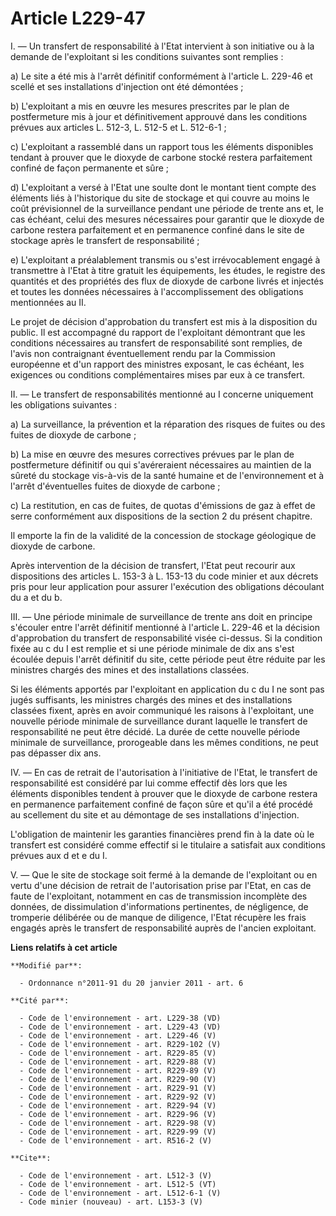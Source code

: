 # Article L229-47

I. ― Un transfert de responsabilité à l'Etat intervient à son initiative ou à la demande de l'exploitant si les conditions
suivantes sont remplies : 

a) Le site a été mis à l'arrêt définitif conformément à l'article L. 229-46 et scellé et ses installations d'injection ont
été démontées ; 

b) L'exploitant a mis en œuvre les mesures prescrites par le plan de postfermeture mis à jour et définitivement approuvé dans
les conditions prévues aux articles L. 512-3, L. 512-5 et L. 512-6-1 ;

c) L'exploitant a rassemblé dans un rapport tous les éléments disponibles tendant à prouver que le dioxyde de carbone stocké
restera parfaitement confiné de façon permanente et sûre ; 

d) L'exploitant a versé à l'Etat une soulte dont le montant tient compte des éléments liés à l'historique du site de stockage
et qui couvre au moins le coût prévisionnel de la surveillance pendant une période de trente ans et, le cas échéant, celui
des mesures nécessaires pour garantir que le dioxyde de carbone restera parfaitement et en permanence confiné dans le site de
stockage après le transfert de responsabilité ; 

e) L'exploitant a préalablement transmis ou s'est irrévocablement engagé à transmettre à l'Etat à titre gratuit les
équipements, les études, le registre des quantités et des propriétés des flux de dioxyde de carbone livrés et injectés et
toutes les données nécessaires à l'accomplissement des obligations mentionnées au II. 

Le projet de décision d'approbation du transfert est mis à la disposition du public. Il est accompagné du rapport de
l'exploitant démontrant que les conditions nécessaires au transfert de responsabilité sont remplies, de l'avis non
contraignant éventuellement rendu par la Commission européenne et d'un rapport des ministres exposant, le cas échéant, les
exigences ou conditions complémentaires mises par eux à ce transfert. 

II. ― Le transfert de responsabilités mentionné au I concerne uniquement les obligations suivantes : 

a) La surveillance, la prévention et la réparation des risques de fuites ou des fuites de dioxyde de carbone ; 

b) La mise en œuvre des mesures correctives prévues par le plan de postfermeture définitif ou qui s'avéreraient nécessaires
au maintien de la sûreté du stockage vis-à-vis de la santé humaine et de l'environnement et à l'arrêt d'éventuelles fuites de
dioxyde de carbone ; 

c) La restitution, en cas de fuites, de quotas d'émissions de gaz à effet de serre conformément aux dispositions de la
section 2 du présent chapitre. 

Il emporte la fin de la validité de la concession de stockage géologique de dioxyde de carbone. 

Après intervention de la décision de transfert, l'Etat peut recourir aux dispositions des articles L. 153-3 à L. 153-13 du
code minier et aux décrets pris pour leur application pour assurer l'exécution des obligations découlant du a et du b. 

III. ― Une période minimale de surveillance de trente ans doit en principe s'écouler entre l'arrêt définitif mentionné à
l'article L. 229-46 et la décision d'approbation du transfert de responsabilité visée ci-dessus. Si la condition fixée au c
du I est remplie et si une période minimale de dix ans s'est écoulée depuis l'arrêt définitif du site, cette période peut
être réduite par les ministres chargés des mines et des installations classées. 

Si les éléments apportés par l'exploitant en application du c du I ne sont pas jugés suffisants, les ministres chargés des
mines et des installations classées fixent, après en avoir communiqué les raisons à l'exploitant, une nouvelle période
minimale de surveillance durant laquelle le transfert de responsabilité ne peut être décidé. La durée de cette nouvelle
période minimale de surveillance, prorogeable dans les mêmes conditions, ne peut pas dépasser dix ans. 

IV. ― En cas de retrait de l'autorisation à l'initiative de l'Etat, le transfert de responsabilité est considéré par lui
comme effectif dès lors que les éléments disponibles tendent à prouver que le dioxyde de carbone restera en permanence
parfaitement confiné de façon sûre et qu'il a été procédé au scellement du site et au démontage de ses installations
d'injection. 

L'obligation de maintenir les garanties financières prend fin à la date où le transfert est considéré comme effectif si le
titulaire a satisfait aux conditions prévues aux d et e du I. 

V. ― Que le site de stockage soit fermé à la demande de l'exploitant ou en vertu d'une décision de retrait de l'autorisation
prise par l'Etat, en cas de faute de l'exploitant, notamment en cas de transmission incomplète des données, de dissimulation
d'informations pertinentes, de négligence, de tromperie délibérée ou de manque de diligence, l'Etat récupère les frais
engagés après le transfert de responsabilité auprès de l'ancien exploitant.

**Liens relatifs à cet article**

	**Modifié par**:

	  - Ordonnance n°2011-91 du 20 janvier 2011 - art. 6

	**Cité par**:

	  - Code de l'environnement - art. L229-38 (VD)
	  - Code de l'environnement - art. L229-43 (VD)
	  - Code de l'environnement - art. L229-46 (V)
	  - Code de l'environnement - art. R229-102 (V)
	  - Code de l'environnement - art. R229-85 (V)
	  - Code de l'environnement - art. R229-88 (V)
	  - Code de l'environnement - art. R229-89 (V)
	  - Code de l'environnement - art. R229-90 (V)
	  - Code de l'environnement - art. R229-91 (V)
	  - Code de l'environnement - art. R229-92 (V)
	  - Code de l'environnement - art. R229-94 (V)
	  - Code de l'environnement - art. R229-96 (V)
	  - Code de l'environnement - art. R229-98 (V)
	  - Code de l'environnement - art. R229-99 (V)
	  - Code de l'environnement - art. R516-2 (V)

	**Cite**:

	  - Code de l'environnement - art. L512-3 (V)
	  - Code de l'environnement - art. L512-5 (VT)
	  - Code de l'environnement - art. L512-6-1 (V)
	  - Code minier (nouveau) - art. L153-3 (V)
